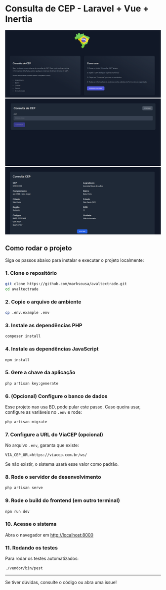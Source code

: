 # Consulta de CEP - Laravel + Vue + Inertia

![Tela de Boas-vindas](docs/img/home.png)
![Tela de Consulta de CEP](docs/img/form.png)
![Tela de Resultado da Consulta](docs/img/result.png)

## Como rodar o projeto

Siga os passos abaixo para instalar e executar o projeto localmente:

### 1. Clone o repositório
```bash
git clone https://github.com/marksousa/avaltectrade.git
cd avaltectrade
```

### 2. Copie o arquivo de ambiente
```bash
cp .env.example .env
```

### 3. Instale as dependências PHP
```bash
composer install
```

### 4. Instale as dependências JavaScript
```bash
npm install
```

### 5. Gere a chave da aplicação
```bash
php artisan key:generate
```

### 6. (Opcional) Configure o banco de dados
Esse projeto nao usa BD, pode pular este passo. Caso queira usar, configure as variáveis no `.env` e rode:
```bash
php artisan migrate
```

### 7. Configure a URL do ViaCEP (opcional)
No arquivo `.env`, garanta que existe:
```
VIA_CEP_URL=https://viacep.com.br/ws/
```
Se não existir, o sistema usará esse valor como padrão.

### 8. Rode o servidor de desenvolvimento
```bash
php artisan serve
```

### 9. Rode o build do frontend (em outro terminal)
```bash
npm run dev
```

### 10. Acesse o sistema
Abra o navegador em [http://localhost:8000](http://localhost:8000)

### 11. Rodando os testes
Para rodar os testes automatizados:
```bash
./vendor/bin/pest
```

---

Se tiver dúvidas, consulte o código ou abra uma issue!
